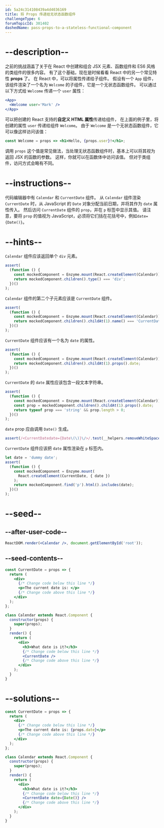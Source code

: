 ```yaml
---
id: 5a24c314108439a4d4036169
title: 将 Props 传递给无状态函数组件
challengeType: 6
forumTopicId: 301402
dashedName: pass-props-to-a-stateless-functional-component
---
```


# --description--

之前的挑战涵盖了关于在 React 中创建和组合 JSX 元素、函数组件和 ES6 风格的类组件的很多内容。 有了这个基础，现在是时候看看 React 中的另一个常见特性 **props** 了。 在 React 中，可以将属性传递给子组件。 假设有一个 `App` 组件，该组件渲染了一个名为 `Welcome` 的子组件，它是一个无状态函数组件。 可以通过以下方式给 `Welcome` 传递一个 `user` 属性：

```jsx
<App>
  <Welcome user='Mark' />
</App>
```

可以把创建的 React 支持的**自定义 HTML 属性**传递给组件， 在上面的例子里，将创建的属性 `user` 传递给组件 `Welcome`。 由于 `Welcome` 是一个无状态函数组件，它可以像这样访问该值：

```jsx
const Welcome = props => <h1>Hello, {props.user}!</h1>;
```

调用 `props` 这个值是常见做法，当处理无状态函数组件时，基本上可以将其视为返回 JSX 的函数的参数。 这样，你就可以在函数体中访问该值。 但对于类组件，访问方式会略有不同。

# --instructions--

代码编辑器中有 `Calendar` 和 `CurrentDate` 组件。 从 `Calendar` 组件渲染 `CurrentDate` 时，从 JavaScript 的 `Date` 对象分配当前日期，并将其作为 `date` 属性传入。 然后访问 `CurrentDate` 组件的 `prop`，并在 `p` 标签中显示其值。 请注意，要将 `prop` 的值视为 JavaScript，必须将它们括在花括号中，例如`date={Date()}`。

# --hints--

`Calendar` 组件应该返回单个 `div` 元素。

```js
assert(
  (function () {
    const mockedComponent = Enzyme.mount(React.createElement(Calendar));
    return mockedComponent.children().type() === 'div';
  })()
);
```

`Calendar` 组件的第二个子元素应该是 `CurrentDate` 组件。

```js
assert(
  (function () {
    const mockedComponent = Enzyme.mount(React.createElement(Calendar));
    return mockedComponent.children().childAt(1).name() === 'CurrentDate';
  })()
);
```

`CurrentDate` 组件应该有一个名为 `date` 的属性。

```js
assert(
  (function () {
    const mockedComponent = Enzyme.mount(React.createElement(Calendar));
    return mockedComponent.children().childAt(1).props().date;
  })()
);
```

`CurrentDate` 的 `date` 属性应该包含一段文本字符串。

```js
assert(
  (function () {
    const mockedComponent = Enzyme.mount(React.createElement(Calendar));
    const prop = mockedComponent.children().childAt(1).props().date;
    return typeof prop === 'string' && prop.length > 0;
  })()
);
```

`date` prop 应由调用 `Date()` 生成。

```js
assert(/<CurrentDatedate={Date\(\)}\/>/.test(__helpers.removeWhiteSpace(code)));
```

`CurrentDate` 组件应该把 `date` 属性渲染在 `p` 标签内。

```js
let date = 'dummy date';
assert(
  (function () {
    const mockedComponent = Enzyme.mount(
      React.createElement(CurrentDate, { date })
    );
    return mockedComponent.find('p').html().includes(date);
  })()
);
```

# --seed--

## --after-user-code--

```jsx
ReactDOM.render(<Calendar />, document.getElementById('root'));
```

## --seed-contents--

```jsx
const CurrentDate = props => {
  return (
    <div>
      {/* Change code below this line */}
      <p>The current date is: </p>
      {/* Change code above this line */}
    </div>
  );
};

class Calendar extends React.Component {
  constructor(props) {
    super(props);
  }
  render() {
    return (
      <div>
        <h3>What date is it?</h3>
        {/* Change code below this line */}
        <CurrentDate />
        {/* Change code above this line */}
      </div>
    );
  }
}
```

# --solutions--

```jsx
const CurrentDate = props => {
  return (
    <div>
      {/* Change code below this line */}
      <p>The current date is: {props.date}</p>
      {/* Change code above this line */}
    </div>
  );
};

class Calendar extends React.Component {
  constructor(props) {
    super(props);
  }
  render() {
    return (
      <div>
        <h3>What date is it?</h3>
        {/* Change code below this line */}
        <CurrentDate date={Date()} />
        {/* Change code above this line */}
      </div>
    );
  }
}
```
